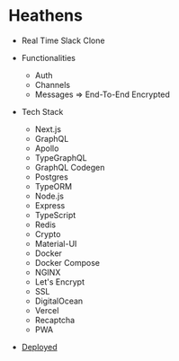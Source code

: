 # Heathens

- Real Time Slack Clone

- Functionalities
    - Auth
    - Channels
    - Messages => End-To-End Encrypted

- Tech Stack
    - Next.js
    - GraphQL
    - Apollo
    - TypeGraphQL
    - GraphQL Codegen
    - Postgres
    - TypeORM
    - Node.js
    - Express
    - TypeScript
    - Redis
    - Crypto
    - Material-UI
    - Docker
    - Docker Compose
    - NGINX
    - Let's Encrypt
    - SSL
    - DigitalOcean
    - Vercel
    - Recaptcha
    - PWA

- [Deployed](https://app.21heathens.tk)
